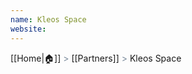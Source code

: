 ```yaml
---
name: Kleos Space
website: 
---
```

[[Home|🏠]] <span style="color: LightSlateGray">></span> [[Partners]] <span style="color: LightSlateGray">></span> Kleos Space
